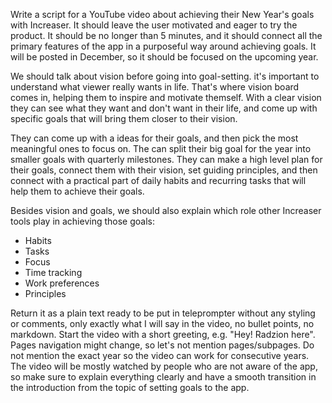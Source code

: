Write a script for a YouTube video about achieving their New Year's goals with Increaser. It should leave the user motivated and eager to try the product. It should be no longer than 5 minutes, and it should connect all the primary features of the app in a purposeful way around achieving goals. It will be posted in December, so it should be focused on the upcoming year.

We should talk about vision before going into goal-setting. it's important to understand what viewer really wants in life. That's where vision board comes in, helping them to inspire and motivate themself. With a clear vision they can see what they want and don't want in their life, and come up with specific goals that will bring them closer to their vision.

They can come up with a ideas for their goals, and then pick the most meaningful ones to focus on. The can split their big goal for the year into smaller goals with quarterly milestones. They can make a high level plan for their goals, connect them with their vision, set guiding principles, and then connect with a practical part of daily habits and recurring tasks that will help them to achieve their goals.

Besides vision and goals, we should also explain which role other Increaser tools play in achieving those goals:

- Habits
- Tasks
- Focus
- Time tracking
- Work preferences
- Principles

Return it as a plain text ready to be put in teleprompter without any styling or comments, only exactly what I will say in the video, no bullet points, no markdown. Start the video with a short greeting, e.g. "Hey! Radzion here". Pages navigation might change, so let's not mention pages/subpages. Do not mention the exact year so the video can work for consecutive years. The video will be mostly watched by people who are not aware of the app, so make sure to explain everything clearly and have a smooth transition in the introduction from the topic of setting goals to the app.
